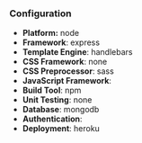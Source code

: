 
### Configuration
- **Platform:** node
- **Framework**: express
- **Template Engine**: handlebars
- **CSS Framework**: none
- **CSS Preprocessor**: sass
- **JavaScript Framework**: 
- **Build Tool**: npm
- **Unit Testing**: none
- **Database**: mongodb
- **Authentication**: 
- **Deployment**: heroku

